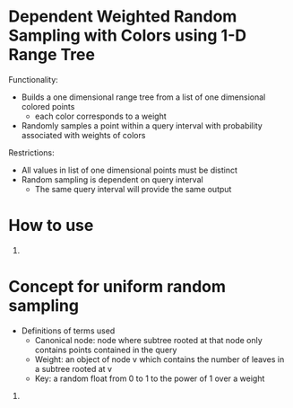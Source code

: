 # Dependent Weighted Random Sampling with Colors using 1-D Range Tree

Functionality:
- Builds a one dimensional range tree from a list of one dimensional colored points
    - each color corresponds to a weight
- Randomly samples a point within a query interval with probability associated with weights of colors

Restrictions:
- All values in list of one dimensional points must be distinct
- Random sampling is dependent on query interval
    - The same query interval will provide the same output 

# How to use
1. 
    
# Concept for uniform random sampling
- Definitions of terms used
    - Canonical node: node where subtree rooted at that node only contains points contained in the query
    - Weight: an object of node v which contains the number of leaves in a subtree rooted at v
    - Key: a random float from 0 to 1 to the power of 1 over a weight
    
1. 
